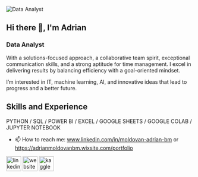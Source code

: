 ![Data Analyst](https://img.freepik.com/premium-photo/candid-business-team-discussing-cash-flow-strategies-modern-office-collaborative-financial-pl_980716-742182.jpg?w=1380)
## Hi there 👋, I'm Adrian
### Data Analyst

With a solutions-focused approach, a collaborative team spirit, exceptional communication skills, and a strong aptitude for time management. I excel in delivering results by balancing efficiency with a goal-oriented mindset.

I’m interested in IT, machine learning, AI, and innovative ideas that lead to progress and a better future.

## Skills and Experience
PYTHON / SQL / POWER BI / EXCEL / GOOGLE SHEETS / GOOGLE COLAB / JUPYTER NOTEBOOK

- 📫 How to reach me: www.linkedin.com/in/moldovan-adrian-bm or https://adrianmoldovanbm.wixsite.com/portfolio 


[<img src='https://cdn.jsdelivr.net/npm/simple-icons@3.0.1/icons/linkedin.svg' alt='linkedin' height='40'>](https://www.linkedin.com/in/www.linkedin.com/in/moldovan-adrian-bm/)  [<img src='https://cdn.jsdelivr.net/npm/simple-icons@3.0.1/icons/icloud.svg' alt='website' height='40'>](https://adrianmoldovanbm.wixsite.com/portfolio)  [<img src='https://cdn.jsdelivr.net/npm/simple-icons@3.0.1/icons/kaggle.svg' alt='kaggle' height='40'>](https://www.kaggle.com/adrianmoldovanbm)  






